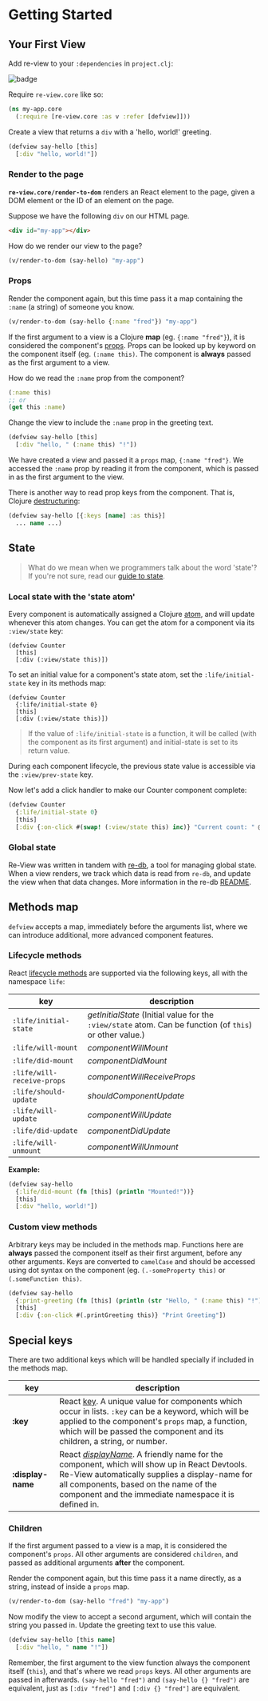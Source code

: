 # Getting Started

## Your First View 

Add re-view to your `:dependencies` in `project.clj`: 

![badge](https://img.shields.io/clojars/v/re-view.svg)

Require `re-view.core` like so:

```clj
(ns my-app.core 
  (:require [re-view.core :as v :refer [defview]]))
```

Create a view that returns a `div` with a 'hello, world!' greeting.

```clj
(defview say-hello [this] 
  [:div "hello, world!"])
```

### Render to the page

**`re-view.core/render-to-dom`** renders an React element to the page, given a DOM element or the ID of an element on the page.

Suppose we have the following `div` on our HTML page.

```html
<div id="my-app"></div>
```

How do we render our view to the page?
 
```clj
(v/render-to-dom (say-hello) "my-app")
```

### Props

Render the component again, but this time pass it a map containing the `:name` (a string) of someone you know.

```clj
(v/render-to-dom (say-hello {:name "fred"}) "my-app")
```

If the first argument to a view is a Clojure **map** (eg. `{:name "fred"}`), it is considered the component's [props](https://facebook.github.io/react/docs/components-and-props.html). Props can be looked up by keyword on the component itself (eg. `(:name this)`. The component is **always** passed as the first argument to a view. 

How do we read the `:name` prop from the component?

```clj
(:name this)
;; or 
(get this :name)
```

Change the view to include the `:name` prop in the greeting text.

```clj
(defview say-hello [this]
  [:div "hello, " (:name this) "!"])
```

We have created a view and passed it a `props` map, `{:name "fred"}`. We accessed the `:name` prop by reading it from the component, which is passed in as the first argument to the view. 

There is another way to read prop keys from the component. That is, Clojure [destructuring](https://clojure.org/guides/destructuring):

```clj
(defview say-hello [{:keys [name] :as this}]
  ... name ...)
```

## State

> What do we mean when we programmers talk about the word 'state'? If you're not sure, read our [guide to state](../explainers/state).

### Local state with the 'state atom'

Every component is automatically assigned a Clojure [atom](../explainers/atoms), and will update whenever this atom changes. You can get the atom for a component via its `:view/state` key:

```
(defview Counter 
  [this]
  [:div (:view/state this)])
```

To set an initial value for a component's state atom, set the `:life/initial-state` key in its methods map:

```
(defview Counter 
  {:life/initial-state 0}
  [this]
  [:div (:view/state this)])
```

> If the value of `:life/initial-state` is a function, it will be called (with the component as its first argument) and initial-state is set to its return value.

During each component lifecycle, the previous state value is accessible via the `:view/prev-state` key.

Now let's add a click handler to make our Counter component complete:

```clj
(defview Counter
  {:life/initial-state 0}
  [this]
  [:div {:on-click #(swap! (:view/state this) inc)} "Current count: " @(:view/state this)])
```

### Global state

Re-View was written in tandem with [re-db](https://github.com/re-view/re-db), a tool for managing global state. When a view renders, we track which data is read from `re-db`, and update the view when that data changes. More information in the re-db [README](https://www.github.com/re-view/re-db).

## Methods map

`defview` accepts a map, immediately before the arguments list, where we can introduce additional, more advanced component features.

### Lifecycle methods 

React [lifecycle methods](https://facebook.github.io/react/docs/react-component.html#the-component-lifecycle) are supported via the following keys, all with the namespace `life`:


| key          | description          |
|---|---|
| `:life/initial-state`      | _getInitialState_ (Initial value for the `:view/state` atom. Can be function (of `this`) or other value.)           |
| `:life/will-mount`         | _componentWillMount_        |
| `:life/did-mount`          | _componentDidMount_         |
| `:life/will-receive-props` | _componentWillReceiveProps_ |
| `:life/should-update`      | _shouldComponentUpdate_     |
| `:life/will-update`        | _componentWillUpdate_       |
| `:life/did-update`         | _componentDidUpdate_        |
| `:life/will-unmount`       | _componentWillUnmount_      |

**Example:**

```clj
(defview say-hello 
  {:life/did-mount (fn [this] (println "Mounted!"))}
  [this]
  [:div "hello, world!"])
```

### Custom view methods

Arbitrary keys may be included in the methods map. Functions here are **always** passed the component itself as their first argument, before any other arguments. Keys are converted to `camelCase` and should be accessed using dot syntax on the component (eg. `(.-someProperty this)` or `(.someFunction this)`.

```clj
(defview say-hello 
  {:print-greeting (fn [this] (println (str "Hello, " (:name this) "!"))}
  [this] 
  [:div {:on-click #(.printGreeting this)} "Print Greeting"])
```
## Special keys

There are two additional keys which will be handled specially if included in the methods map.

| key | description
| --- | ---
| **:key**  | React [key](https://facebook.github.io/react/docs/lists-and-keys.html). A unique value for components which occur in lists. `:key` can be a keyword, which will be applied to the component's `props` map, a function, which will be passed the component and its children, a string, or number.
| **:display-name** | React _[displayName](https://facebook.github.io/react/docs/react-component.html#displayname)_. A friendly name for the component, which will show up in React Devtools. Re-View automatically supplies a display-name for all components, based on the name of the component and the immediate namespace it is defined in.

### Children

If the first argument passed to a view is a map, it is considered the component's `props`. All other arguments are considered `children`, and passed as additional arguments **after** the component.

Render the component again, but this time pass it a name directly, as a string, instead of inside a `props` map.

```clj
(v/render-to-dom (say-hello "fred") "my-app")
```

Now modify the view to accept a second argument, which will contain the string you passed in. Update the greeting text to use this value. 

```clj
(defview say-hello [this name]
  [:div "hello, " name "!"])
```
Remember, the first argument to the view function always the component itself (`this`), and that's where we read `props` keys. All other arguments are passed in afterwards. `(say-hello "fred")` and `(say-hello {} "fred")` are equivalent, just as `[:div "fred"]` and `[:div {} "fred"]` are equivalent.
